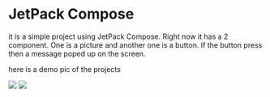 # JetPack Compose
it is a simple project using JetPack Compose.
Right now it has a 2 component. One is a picture and another one is a button.
If the button press then a message poped up on the screen.

here is a demo pic of the projects

<img src="https://media.discordapp.net/attachments/1087929824472997908/1087929926272950333/Screenshot_1.png?width=861&height=468" />


<img src="https://media.discordapp.net/attachments/1087929824472997908/1087929949266124810/Screenshot_2.png?width=848&height=468" />

